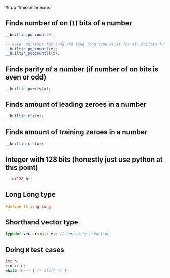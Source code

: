 #cpp #miscellaneous
## Finds number of on (`1`) bits of a number
```cpp
__builtin_popcount(x);

// Note: Versions for long and long long type exist for all builtin functions
__builtin_popcountl(x);
__builtin_popcountll(x);
```
## Finds parity of a number (if number of on bits is even or odd)
```cpp
__builtin_parity(x);
```
## Finds amount of leading zeroes in a number
```cpp
__builtin_clz(x);
```
## Finds amount of training zeroes in a number
```cpp
__builtin_ctz(x);
```
## Integer with 128 bits (honestly just use python at this point)
```cpp
__int128 bi;
```
## Long Long type
```cpp
#define ll long long
```
## Shorthand vector type
```cpp
typedef vector<int> vi; // basically a #define
```
## Doing `N` test cases
```cpp
int n; 
cin >> n;
while (n--) { /* stuff */ }
```

